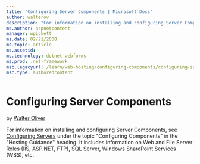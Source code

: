 ```yaml
---
title: "Configuring Server Components | Microsoft Docs"
author: walterov
description: "For information on installing and configuring Server Components, see Configuring Servers under the topic 'Configuring Components' in the 'Hosting Guidance' h..."
ms.author: aspnetcontent
manager: wpickett
ms.date: 02/21/2008
ms.topic: article
ms.assetid: 
ms.technology: dotnet-webforms
ms.prod: .net-framework
msc.legacyurl: /learn/web-hosting/configuring-components/configuring-server-components
msc.type: authoredcontent
---
```

Configuring Server Components
====================
by [Walter Oliver](https://github.com/walterov)

For information on installing and configuring Server Components, see [Configuring Servers](../configuring-servers-in-the-windows-web-platform/index.md) under the topic "Configuring Components" in the "Hosting Guidance" heading. It includes information on Web and File Server Roles (IIS, ASP.NET, FTP), SQL Server, Windows SharePoint Services (WSS), etc.